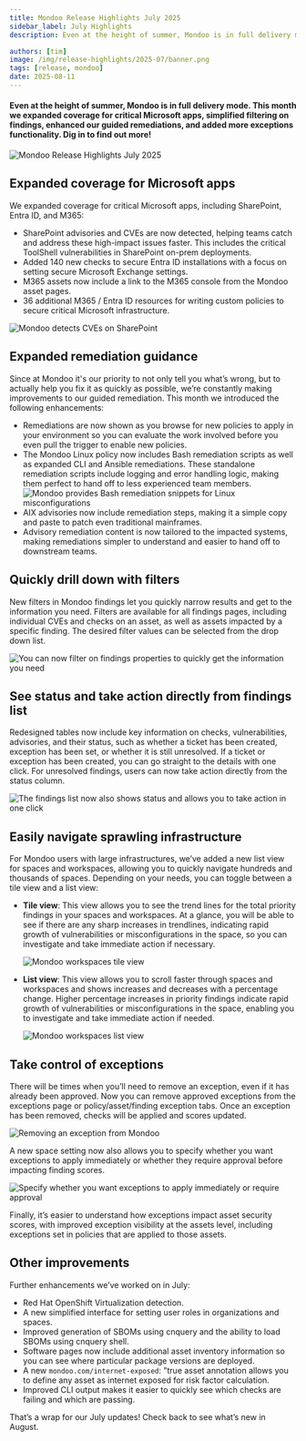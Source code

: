 ```yaml
---
title: Mondoo Release Highlights July 2025
sidebar_label: July Highlights
description: Even at the height of summer, Mondoo is in full delivery mode. This month we expanded coverage for critical Microsoft apps, simplified filtering on findings, enhanced our guided remediations, and added more exceptions functionality. Dig in to find out more!

authors: [tim]
image: /img/release-highlights/2025-07/banner.png
tags: [release, mondoo]
date: 2025-08-11
---
```


#### Even at the height of summer, Mondoo is in full delivery mode. This month we expanded coverage for critical Microsoft apps, simplified filtering on findings, enhanced our guided remediations, and added more exceptions functionality. Dig in to find out more!

![Mondoo Release Highlights July 2025](/img/release-highlights/2025-07/banner.png)

## Expanded coverage for Microsoft apps

We expanded coverage for critical Microsoft apps, including SharePoint, Entra ID, and M365:

- SharePoint advisories and CVEs are now detected, helping teams catch and address these high-impact issues faster. This includes the critical ToolShell vulnerabilities in SharePoint on-prem deployments.
- Added 140 new checks to secure Entra ID installations with a focus on setting secure Microsoft Exchange settings.
- M365 assets now include a link to the M365 console from the Mondoo asset pages.
- 36 additional M365 / Entra ID resources for writing custom policies to secure critical Microsoft infrastructure.

![Mondoo detects CVEs on SharePoint](/img/release-highlights/2025-07/sharepoint.png)

## Expanded remediation guidance

Since at Mondoo it's our priority to not only tell you what’s wrong, but to actually help you fix it as quickly as possible, we’re constantly making improvements to our guided remediation. This month we introduced the following enhancements:

- Remediations are now shown as you browse for new policies to apply in your environment so you can evaluate the work involved before you even pull the trigger to enable new policies.
- The Mondoo Linux policy now includes Bash remediation scripts as well as expanded CLI and Ansible remediations. These standalone remediation scripts include logging and error handling logic, making them perfect to hand off to less experienced team members.
  ![Mondoo provides Bash remediation snippets for Linux misconfigurations](/img/release-highlights/2025-07/bash.png)
- AIX advisories now include remediation steps, making it a simple copy and paste to patch even traditional mainframes.
- Advisory remediation content is now tailored to the impacted systems, making remediations simpler to understand and easier to hand off to downstream teams.

## Quickly drill down with filters

New filters in Mondoo findings let you quickly narrow results and get to the information you need. Filters are available for all findings pages, including individual CVEs and checks on an asset, as well as assets impacted by a specific finding. The desired filter values can be selected from the drop down list.

![You can now filter on findings properties to quickly get the information you need](/img/release-highlights/2025-07/filters.png)

## See status and take action directly from findings list

Redesigned tables now include key information on checks, vulnerabilities, advisories, and their status, such as whether a ticket has been created, exception has been set, or whether it is still unresolved. If a ticket or exception has been created, you can go straight to the details with one click. For unresolved findings, users can now take action directly from the status column.

![The findings list now also shows status and allows you to take action in one click](/img/release-highlights/2025-07/take_action.png)

## Easily navigate sprawling infrastructure

For Mondoo users with large infrastructures, we’ve added a new list view for spaces and workspaces, allowing you to quickly navigate hundreds and thousands of spaces. Depending on your needs, you can toggle between a tile view and a list view:

- **Tile view**: This view allows you to see the trend lines for the total priority findings in your spaces and workspaces. At a glance, you will be able to see if there are any sharp increases in trendlines, indicating rapid growth of vulnerabilities or misconfigurations in the space, so you can investigate and take immediate action if necessary.

  ![Mondoo workspaces tile view](/img/release-highlights/2025-07/workspaces_tiles.png)

- **List view**: This view allows you to scroll faster through spaces and workspaces and shows increases and decreases with a percentage change. Higher percentage increases in priority findings indicate rapid growth of vulnerabilities or misconfigurations in the space, enabling you to investigate and take immediate action if needed.

  ![Mondoo workspaces list view](/img/release-highlights/2025-07/workspaces_list.png)

## Take control of exceptions

There will be times when you’ll need to remove an exception, even if it has already been approved. Now you can remove approved exceptions from the exceptions page or policy/asset/finding exception tabs. Once an exception has been removed, checks will be applied and scores updated.

![Removing an exception from Mondoo](/img/release-highlights/2025-07/remove_exception.png)

A new space setting now also allows you to specify whether you want exceptions to apply immediately or whether they require approval before impacting finding scores.

![Specify whether you want exceptions to apply immediately or require approval](/img/release-highlights/2025-07/exception_setting.png)

Finally, it’s easier to understand how exceptions impact asset security scores, with improved exception visibility at the assets level, including exceptions set in policies that are applied to those assets.

## Other improvements

Further enhancements we’ve worked on in July:

- Red Hat OpenShift Virtualization detection.
- A new simplified interface for setting user roles in organizations and spaces.
- Improved generation of SBOMs using cnquery and the ability to load SBOMs using cnquery shell.
- Software pages now include additional asset inventory information so you can see where particular package versions are deployed.
- A new `mondoo.com/internet-exposed`: "true asset annotation allows you to define any asset as internet exposed for risk factor calculation.
- Improved CLI output makes it easier to quickly see which checks are failing and which are passing.

That’s a wrap for our July updates! Check back to see what’s new in August.
